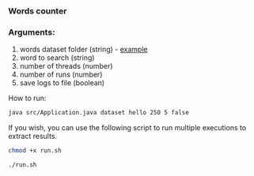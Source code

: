 ### Words counter

### Arguments:

1. words dataset folder (string) - [example](https://udesc-my.sharepoint.com/personal/03999436921_udesc_br/_layouts/15/onedrive.aspx?id=%2Fpersonal%2F03999436921%5Fudesc%5Fbr%2FDocuments%2Fceavi%2Fensino%2F2019%2D1%2F65dsd%2Faulas%2F2%2Dprocessos%2Dthreads%2Fexercicios%2FCasosTestePalavrasArquivos%2Ezip&parent=%2Fpersonal%2F03999436921%5Fudesc%5Fbr%2FDocuments%2Fceavi%2Fensino%2F2019%2D1%2F65dsd%2Faulas%2F2%2Dprocessos%2Dthreads%2Fexercicios&ga=1)
2. word to search (string)
3. number of threads (number)
4. number of runs (number)
5. save logs to file (boolean)

How to run:

```bash
java src/Application.java dataset hello 250 5 false
```

If you wish, you can use the following script to run multiple executions to extract results.
```bash
chmod +x run.sh
```
```bash
./run.sh
```

